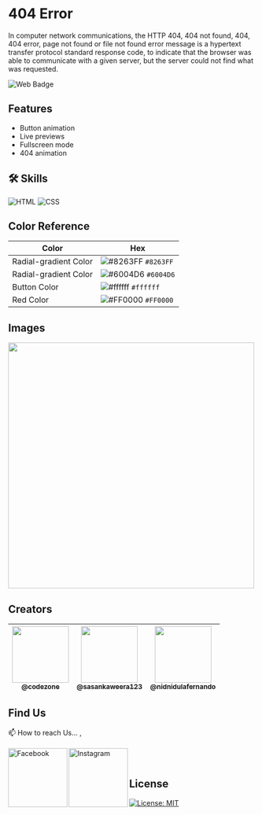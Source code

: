 # 404 Error

In computer network communications, the HTTP 404, 404 not found, 404, 404 error, page not found or file not found error message is a hypertext transfer protocol standard response code, to indicate that the browser was able to communicate with a given server, but the server could not find what was requested.

![Web Badge](https://img.shields.io/badge/DBroCode-web-orange.svg)

## Features

- Button animation
- Live previews
- Fullscreen mode
- 404 animation

## 🛠 Skills

![HTML](https://img.shields.io/badge/HTML5-E34F26?style=for-the-badge&logo=html5&logoColor=white)
![CSS](https://img.shields.io/badge/CSS3-1572B6?style=for-the-badge&logo=css3&logoColor=white)

## Color Reference

| Color                 | Hex                                                                    |
| --------------------- | ---------------------------------------------------------------------- |
| Radial-gradient Color | ![#8263FF](https://via.placeholder.com/15/8263FF/8263FF.png) `#8263FF` |
| Radial-gradient Color | ![#6004D6](https://via.placeholder.com/15/6004D6/6004D6.png) `#6004D6` |
| Button Color          | ![#ffffff](https://via.placeholder.com/15/ffffff/ffffff.png) `#ffffff` |
| Red Color             | ![#FF0000](https://via.placeholder.com/15/FF0000/FF0000.png) `#FF0000` |

## Images

<img width="500px" src="https://github.com/CodeZoneTech/DBroCode/blob/main/Design%2003/IMG/img.png">

## Creators

| [<img src="https://github.com/CodeZoneTech.png?size=250" width="115"><br><sub>@codezone</sub>](https://github.com/CodeZoneTech) | [<img  src="https://github.com/sasankaweera123.png?size=115" width="115"><br><sub>@sasankaweera123</sub>](https://github.com/sasankaweera123) | [<img  src="https://github.com/nidnidulafernando.png?size=115" width="115"><br><sub>@nidnidulafernando</sub>](https://github.com/nidnidulafernando) |
| :-----------------------------------------------------------------------------------------------------------------------------: | :-------------------------------------------------------------------------------------------------------------------------------------------: | :-------------------------------------------------------------------------------------------------------------------------------------------------: |

## Find Us

📫 How to reach Us... , </br></br>
<a href="https://www.facebook.com/CodeZone-107084475018756/">
<img align="left" alt="Facebook" width="120px" src="https://img.shields.io/badge/Facebook-1877F2?style=for-the-badge&logo=facebook&logoColor=white" />
</a>
<a href="https://www.instagram.com/d_bro_code/">
<img align="left" alt="Instagram" width="120px" src="https://img.shields.io/badge/Instagram-E4405F?style=for-the-badge&logo=instagram&logoColor=white" />
</a>

</br>

## License

[![License: MIT](https://img.shields.io/badge/License-MIT-yellow.svg)](https://opensource.org/licenses/MIT)

